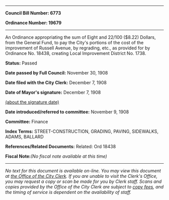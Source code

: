 

********

**Council Bill Number: 6773**
   
**Ordinance Number: 19679**
********

 An Ordinance appropriating the sum of Eight and 22/100 ($8.22) Dollars, from the General Fund, to pay the City's portions of the cost of the improvement of Russell Avenue, by regrading, etc., as provided for by Ordinance No. 18438, creating Local Improvement District No. 1738.

**Status:** Passed
   
**Date passed by Full Council:** November 30, 1908
   
**Date filed with the City Clerk:** December 7, 1908
   
**Date of Mayor's signature:** December 7, 1908
   
[(about the signature date)](/~public/approvaldate.htm)
   
   
   
**Date introduced/referred to committee:** November 9, 1908
   
**Committee:** Finance
   
   
**Index Terms:** STREET-CONSTRUCTION, GRADING, PAVING, SIDEWALKS, ADAMS, BALLARD

**References/Related Documents:** Related: Ord 18438

**Fiscal Note:**_(No fiscal note available at this time)_
********

_No text for this document is available on-line. You may view this document at [the Office of the City Clerk](http://www.seattle.gov/leg/clerk/contactUs.htm). If you are unable to visit the Clerk's Office, you may request a copy or scan be made for you by Clerk staff. Scans and copies provided by the Office of the City Clerk are subject to [copy fees](http://clerk.seattle.gov/~public/clerkfees.htm), and the timing of service is dependent on the availability of staff._

